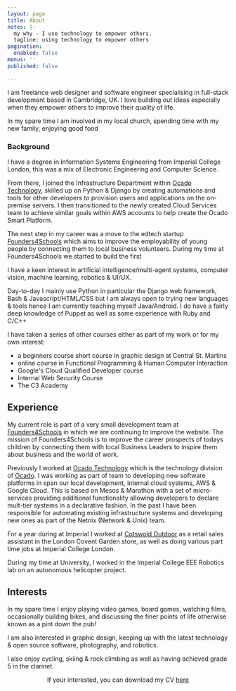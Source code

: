 ```yaml
---
layout: page
title: About
notes: |-
  my why - I use technology to empower others.
  tagline: using technology to empower others
pagination:
  enabled: false
menus: ''
published: false

---
```


I am freelance web designer and software engineer specialising in full-stack development based in Cambridge, UK. I love building out ideas especially when they empower others to improve their quality of life. 

In my spare time I am involved in my local church, spending time with my new family, enjoying good food

### Background

I have a degree in Information Systems Engineering from Imperial College London, this was a mix of Electronic Engineering and Computer Science. 

From there, I joined the Infrastructure Department within [Ocado Technology](http://www.ocadotechnology.com), skilled up on Python & Django by creating automations and tools for other developers to provision users and applications on the on-premise servers. I then transitioned to the newly created Cloud Services team to achieve similar goals within AWS accounts to help create the Ocado Smart Platform.

The next step in my career was a move to the edtech startup [Founders4Schools](www.founders4schools.org.uk) which aims to improve the employability of young people by connecting them to local business volunteers. During my time at Founders4Schools we started to build the first

I have a keen interest in artificial intelligence/multi-agent systems, computer vision, machine learning, robotics & UI/UX.

Day-to-day I mainly use Python in particular the Django web framework, Bash & Javascript/HTML/CSS but I am always open to trying new languages & tools hence I am currently teaching myself Java/Android. I do have a fairly deep knowledge of Puppet as well as some experience with Ruby and C/C++

I have taken a series of other courses either as part of my work or for my own interest:

* a beginners course short course in graphic design at Central St. Martins
* online course in Functional Programming & Human Computer Interaction
* Google's Cloud Qualified Developer course
* Internal Web Security Course
* The C3 Academy

## Experience

My current role is part of a very small development team at [Founders4Schools](https://founders4schools.org.uk) in which we are continuing to improve the website. The mission of Founders4Schools is to improve the career prospects of todays children by connecting them with local Business Leaders to inspire them about business and the world of work.

Previously I worked at [Ocado Technology](http://www.ocadotechnology.com) which is the technology division of [Ocado](https://www.ocado.com).
I was working as part of team to developing new software platforms in span our local development, internal cloud systems, AWS & Google Cloud. This is based on Mesos & Marathon with a set of micro-services providing additional functionality allowing developers to declare mult-tier systems in a declarative fashion. In the past I have been responsible for automating existing infrastructure systems and developing new ones as part of the Netnix (Network & Unix) team.

For a year during at Imperial I worked at [Cotswold Outdoor](https://www.cotswoldoutdoor.com) as a retail sales assistant in the London Covent Garden store,
as well as doing various part time jobs at Imperial College London.

During my time at University, I worked in the Imperial College EEE Robotics lab on an autonomous helicopter project.

## Interests

In my spare time I enjoy playing video games, board games, watching films, occasionally building bikes, and discussing the finer points of life otherwise known as a pint down the pub!

I am also interested in graphic design, keeping up with the latest technology & open source software, photography, and robotics.

I also enjoy cycling, skiing & rock climbing as well as having achieved grade 5 in the clarinet.

<p class="message" style="text-align:center;">
If your interested, you can download my CV <a href="{{ site.cv }}">here</a>
</p>